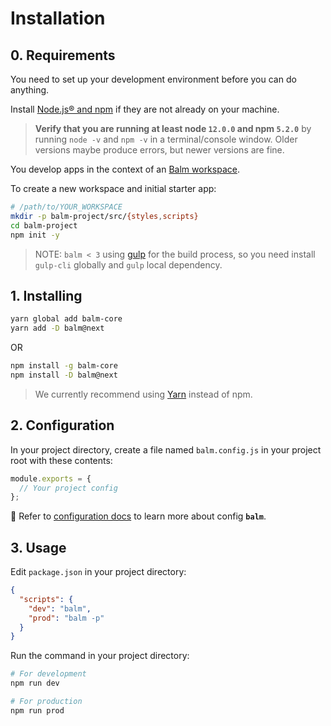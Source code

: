 # Installation

## 0. Requirements

You need to set up your development environment before you can do anything.

Install [Node.js® and npm](https://nodejs.org/en/download/) if they are not already on your machine.

> **Verify that you are running at least node `12.0.0` and npm `5.2.0`** by running `node -v` and `npm -v` in a terminal/console window. Older versions maybe produce errors, but newer versions are fine.

You develop apps in the context of an [Balm workspace](./structure.md).

To create a new workspace and initial starter app:

```sh
# /path/to/YOUR_WORKSPACE
mkdir -p balm-project/src/{styles,scripts}
cd balm-project
npm init -y
```

> NOTE: `balm < 3` using [gulp](https://gulpjs.com/) for the build process, so you need install `gulp-cli` globally and `gulp` local dependency.

## 1. Installing

```sh
yarn global add balm-core
yarn add -D balm@next
```

OR

```sh
npm install -g balm-core
npm install -D balm@next
```

> We currently recommend using [Yarn](https://yarnpkg.com/en/docs/install) instead of npm.

## 2. Configuration

In your project directory, create a file named `balm.config.js` in your project root with these contents:

```js
module.exports = {
  // Your project config
};
```

:page_with_curl: Refer to [configuration docs](../config/) to learn more about config **`balm`**.

## 3. Usage

Edit `package.json` in your project directory:

```json
{
  "scripts": {
    "dev": "balm",
    "prod": "balm -p"
  }
}
```

Run the command in your project directory:

```sh
# For development
npm run dev

# For production
npm run prod
```

